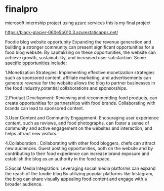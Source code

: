 # finalpro
microsoft internship project using azure services this is my final project

https://black-glacier-060e5b010.3.azurestaticapps.net/

Foodie blog website opportunity Expanding the revenue generation and building a stronger community can present significant opportunities for a food blog website. By capitalizing on these opportunities, the website can achieve growth, sustainability, and increased user satisfaction. Some specific opportunities include:

1.Monetization Strategies: Implementing effective monetization strategies such as sponsored content, affiliate marketing, and advertisements can generate revenue for the website allows the blog to partner  businesses in the food industry,potential collaborations and sponsorships.

2.Product Development: Reviewing and recommending food products, can create opportunities for partnerships with food brands. Collaborating with brands can lead to sponsored content.

3.User Content and Community Engagement: Encouraging user experience content, such as  reviews, and food photographs, can foster a sense of community and active engagement on the websites and interaction, and helps attract new visitors.

4.Collaboration : Collaborating with other food bloggers, chefs can attract new audiences. Guest posting opportunities, both on the website and by contributing to their food experience can increase brand exposure and establish the blog as an authority in the food space.

5.Social Media Integration: Leveraging social media platforms can expand the reach of the foodie blog By utilizing popular platforms like Instagram, the blog can share visually appealing food content and engage with a broader audience.

